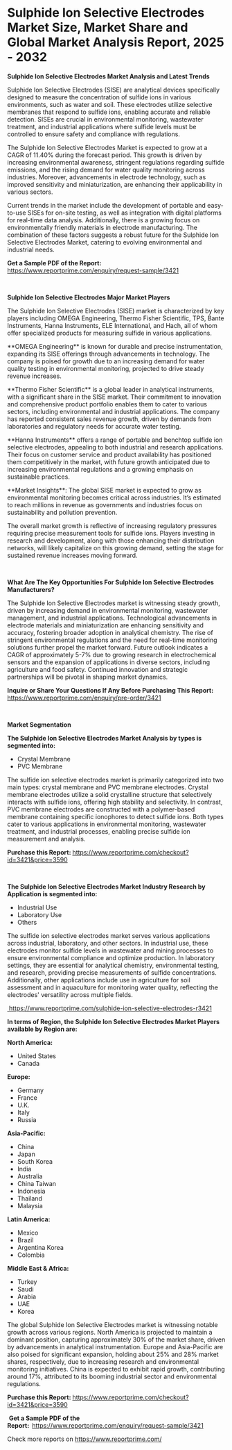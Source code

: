 <p><h1>Sulphide Ion Selective Electrodes Market Size, Market Share and Global Market Analysis Report, 2025 - 2032</h1></p><p><strong>Sulphide Ion Selective Electrodes Market Analysis and Latest Trends</strong></p>
<p><p>Sulphide Ion Selective Electrodes (SISE) are analytical devices specifically designed to measure the concentration of sulfide ions in various environments, such as water and soil. These electrodes utilize selective membranes that respond to sulfide ions, enabling accurate and reliable detection. SISEs are crucial in environmental monitoring, wastewater treatment, and industrial applications where sulfide levels must be controlled to ensure safety and compliance with regulations.</p><p>The Sulphide Ion Selective Electrodes Market is expected to grow at a CAGR of 11.40% during the forecast period. This growth is driven by increasing environmental awareness, stringent regulations regarding sulfide emissions, and the rising demand for water quality monitoring across industries. Moreover, advancements in electrode technology, such as improved sensitivity and miniaturization, are enhancing their applicability in various sectors.</p><p>Current trends in the market include the development of portable and easy-to-use SISEs for on-site testing, as well as integration with digital platforms for real-time data analysis. Additionally, there is a growing focus on environmentally friendly materials in electrode manufacturing. The combination of these factors suggests a robust future for the Sulphide Ion Selective Electrodes Market, catering to evolving environmental and industrial needs.</p></p>
<p><strong>Get a Sample PDF of the Report:&nbsp;</strong> <a href="https://www.reportprime.com/enquiry/request-sample/3421?utm_campaign=3263&utm_medium=2&utm_source=Github&utm_content=ia&utm_term=18032025&utm_id=sulphide-ion-selective-electrodes">https://www.reportprime.com/enquiry/request-sample/3421</a></p>
<p>&nbsp;</p>
<p><strong>Sulphide Ion Selective Electrodes Major Market Players</strong></p>
<p><p>The Sulphide Ion Selective Electrodes (SISE) market is characterized by key players including OMEGA Engineering, Thermo Fisher Scientific, TPS, Bante Instruments, Hanna Instruments, ELE International, and Hach, all of whom offer specialized products for measuring sulfide in various applications.</p><p>**OMEGA Engineering** is known for durable and precise instrumentation, expanding its SISE offerings through advancements in technology. The company is poised for growth due to an increasing demand for water quality testing in environmental monitoring, projected to drive steady revenue increases.</p><p>**Thermo Fisher Scientific** is a global leader in analytical instruments, with a significant share in the SISE market. Their commitment to innovation and comprehensive product portfolio enables them to cater to various sectors, including environmental and industrial applications. The company has reported consistent sales revenue growth, driven by demands from laboratories and regulatory needs for accurate water testing.</p><p>**Hanna Instruments** offers a range of portable and benchtop sulfide ion selective electrodes, appealing to both industrial and research applications. Their focus on customer service and product availability has positioned them competitively in the market, with future growth anticipated due to increasing environmental regulations and a growing emphasis on sustainable practices.</p><p>**Market Insights**: The global SISE market is expected to grow as environmental monitoring becomes critical across industries. It’s estimated to reach millions in revenue as governments and industries focus on sustainability and pollution prevention.</p><p>The overall market growth is reflective of increasing regulatory pressures requiring precise measurement tools for sulfide ions. Players investing in research and development, along with those enhancing their distribution networks, will likely capitalize on this growing demand, setting the stage for sustained revenue increases moving forward.</p></p>
<p>&nbsp;</p>
<p><strong>What Are The Key Opportunities For Sulphide Ion Selective Electrodes Manufacturers?</strong></p>
<p><p>The Sulphide Ion Selective Electrodes market is witnessing steady growth, driven by increasing demand in environmental monitoring, wastewater management, and industrial applications. Technological advancements in electrode materials and miniaturization are enhancing sensitivity and accuracy, fostering broader adoption in analytical chemistry. The rise of stringent environmental regulations and the need for real-time monitoring solutions further propel the market forward. Future outlook indicates a CAGR of approximately 5-7% due to growing research in electrochemical sensors and the expansion of applications in diverse sectors, including agriculture and food safety. Continued innovation and strategic partnerships will be pivotal in shaping market dynamics.</p></p>
<p><strong>Inquire or Share Your Questions If Any Before Purchasing This Report:</strong> <a href="https://www.reportprime.com/enquiry/pre-order/3421?utm_campaign=3263&utm_medium=2&utm_source=Github&utm_content=ia&utm_term=18032025&utm_id=sulphide-ion-selective-electrodes">https://www.reportprime.com/enquiry/pre-order/3421</a></p>
<p>&nbsp;</p>
<p><strong>Market Segmentation</strong></p>
<p><strong>The Sulphide Ion Selective Electrodes Market Analysis by types is segmented into:</strong></p>
<p><ul><li>Crystal Membrane</li><li>PVC Membrane</li></ul></p>
<p><p>The sulfide ion selective electrodes market is primarily categorized into two main types: crystal membrane and PVC membrane electrodes. Crystal membrane electrodes utilize a solid crystalline structure that selectively interacts with sulfide ions, offering high stability and selectivity. In contrast, PVC membrane electrodes are constructed with a polymer-based membrane containing specific ionophores to detect sulfide ions. Both types cater to various applications in environmental monitoring, wastewater treatment, and industrial processes, enabling precise sulfide ion measurement and analysis.</p></p>
<p><strong>Purchase this Report:&nbsp;</strong><a href="https://www.reportprime.com/checkout?id=3421&price=3590&utm_campaign=3263&utm_medium=2&utm_source=Github&utm_content=ia&utm_term=18032025&utm_id=sulphide-ion-selective-electrodes">https://www.reportprime.com/checkout?id=3421&price=3590</a></p>
<p>&nbsp;</p>
<p><strong>The Sulphide Ion Selective Electrodes Market Industry Research by Application is segmented into:</strong></p>
<p><ul><li>Industrial Use</li><li>Laboratory Use</li><li>Others</li></ul></p>
<p><p>The sulfide ion selective electrodes market serves various applications across industrial, laboratory, and other sectors. In industrial use, these electrodes monitor sulfide levels in wastewater and mining processes to ensure environmental compliance and optimize production. In laboratory settings, they are essential for analytical chemistry, environmental testing, and research, providing precise measurements of sulfide concentrations. Additionally, other applications include use in agriculture for soil assessment and in aquaculture for monitoring water quality, reflecting the electrodes' versatility across multiple fields.</p></p>
<p><a href="https://www.reportprime.com/sulphide-ion-selective-electrodes-r3421?utm_campaign=3263&utm_medium=2&utm_source=Github&utm_content=ia&utm_term=18032025&utm_id=sulphide-ion-selective-electrodes">&nbsp;https://www.reportprime.com/sulphide-ion-selective-electrodes-r3421</a></p>
<p><strong>In terms of Region, the Sulphide Ion Selective Electrodes Market Players available by Region are:</strong></p>
<p>
    <p> <strong> North America: </strong>
        <ul>
            <li>United States</li>
            <li>Canada</li>
        </ul>
        </p> 
    <p> <strong> Europe: </strong>
        <ul>
            <li>Germany</li>
            <li>France</li>
            <li>U.K.</li>
            <li>Italy</li>
            <li>Russia</li>
        </ul>
        </p> 
    <p> <strong> Asia-Pacific: </strong>
        <ul>
            <li>China</li>
            <li>Japan</li>
            <li>South Korea</li>
            <li>India</li>
            <li>Australia</li>
            <li>China Taiwan</li>
            <li>Indonesia</li>
            <li>Thailand</li>
            <li>Malaysia</li>
        </ul>
        </p> 
    <p> <strong> Latin America: </strong>
        <ul>
            <li>Mexico</li>
            <li>Brazil</li>
            <li>Argentina Korea</li>
            <li>Colombia</li>
        </ul>
        </p> 
    <p> <strong> Middle East & Africa: </strong>
        <ul>
            <li>Turkey</li>
            <li>Saudi</li>
            <li>Arabia</li>
            <li>UAE</li>
            <li>Korea</li>
        </ul>
    </p>
    </p>
<p><p>The global Sulphide Ion Selective Electrodes market is witnessing notable growth across various regions. North America is projected to maintain a dominant position, capturing approximately 30% of the market share, driven by advancements in analytical instrumentation. Europe and Asia-Pacific are also poised for significant expansion, holding about 25% and 28% market shares, respectively, due to increasing research and environmental monitoring initiatives. China is expected to exhibit rapid growth, contributing around 17%, attributed to its booming industrial sector and environmental regulations.</p></p>
<p><strong>Purchase this Report: </strong><a href="https://www.reportprime.com/checkout?id=3421&price=3590&utm_campaign=3263&utm_medium=2&utm_source=Github&utm_content=ia&utm_term=18032025&utm_id=sulphide-ion-selective-electrodes">https://www.reportprime.com/checkout?id=3421&price=3590</a></p>
<p>&nbsp;<strong>Get a Sample PDF of the Report:&nbsp;&nbsp;</strong><a href="https://www.reportprime.com/enquiry/request-sample/3421?utm_campaign=3263&utm_medium=2&utm_source=Github&utm_content=ia&utm_term=18032025&utm_id=sulphide-ion-selective-electrodes">https://www.reportprime.com/enquiry/request-sample/3421</a></p>
<p><strong></strong></p>
<p>Check more reports on <a href="https://www.reportprime.com/?utm_campaign=3263&utm_medium=2&utm_source=Github&utm_content=ia&utm_term=18032025&utm_id=sulphide-ion-selective-electrodes">https://www.reportprime.com/</a></p>